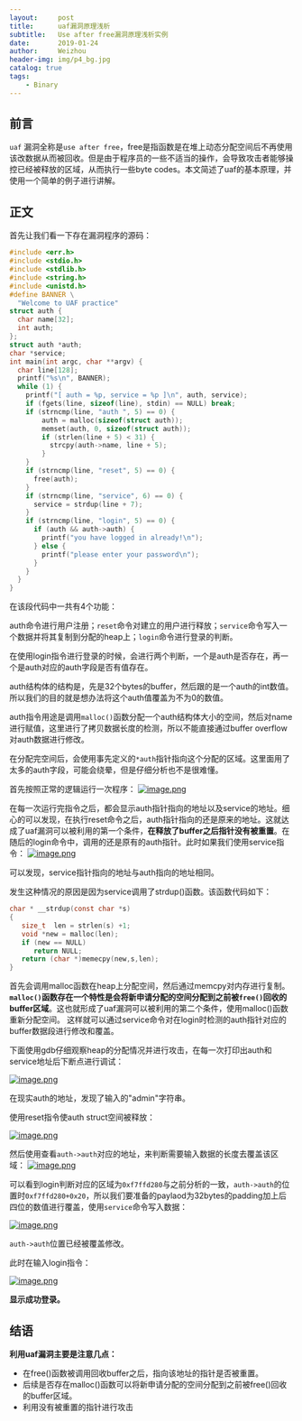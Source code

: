 ```yaml
---
layout:     post
title:      uaf漏洞原理浅析
subtitle:   Use after free漏洞原理浅析实例
date:       2019-01-24
author:     Weizhou
header-img: img/p4_bg.jpg
catalog: true
tags:
    - Binary
---
```

## 前言
`uaf` 漏洞全称是`use after free`，free是指函数是在堆上动态分配空间后不再使用该改数据从而被回收。但是由于程序员的一些不适当的操作，会导致攻击者能够操控已经被释放的区域，从而执行一些byte codes。本文简述了uaf的基本原理，并使用一个简单的例子进行讲解。

## 正文
首先让我们看一下存在漏洞程序的源码：

```cpp
#include <err.h>
#include <stdio.h>
#include <stdlib.h>
#include <string.h>
#include <unistd.h>
#define BANNER \
  "Welcome to UAF practice"
struct auth {
  char name[32];
  int auth;
};
struct auth *auth;
char *service;
int main(int argc, char **argv) {
  char line[128];
  printf("%s\n", BANNER);
  while (1) {
    printf("[ auth = %p, service = %p ]\n", auth, service);
    if (fgets(line, sizeof(line), stdin) == NULL) break;
    if (strncmp(line, "auth ", 5) == 0) {
        auth = malloc(sizeof(struct auth));
        memset(auth, 0, sizeof(struct auth));
        if (strlen(line + 5) < 31) {
          strcpy(auth->name, line + 5);
        }
    }
    if (strncmp(line, "reset", 5) == 0) {
      free(auth);
    }
    if (strncmp(line, "service", 6) == 0) {
      service = strdup(line + 7);
    }
    if (strncmp(line, "login", 5) == 0) {
      if (auth && auth->auth) {
        printf("you have logged in already!\n");
      } else {
        printf("please enter your password\n");
      }
    }
  }
}
```

在该段代码中一共有4个功能：

auth命令进行用户注册；`reset`命令对建立的用户进行释放；`service`命令写入一个数据并将其复制到分配的heap上；`login`命令进行登录的判断。

在使用login指令进行登录的时候，会进行两个判断，一个是auth是否存在，再一个是auth对应的auth字段是否有值存在。

auth结构体的结构是，先是32个bytes的buffer，然后跟的是一个auth的int数值。所以我们的目的就是想办法将这个auth值覆盖为不为0的数值。

auth指令用途是调用`malloc()`函数分配一个auth结构体大小的空间，然后对name进行赋值，这里进行了拷贝数据长度的检测，所以不能直接通过buffer overflow对auth数据进行修改。

在分配完空间后，会使用事先定义的`*auth`指针指向这个分配的区域。这里面用了太多的auth字段，可能会绕晕，但是仔细分析也不是很难懂。

首先按照正常的逻辑运行一次程序：
[![image.png](https://i.postimg.cc/BbFkx44K/image.png)](https://postimg.cc/hQS2nFJD)

在每一次运行完指令之后，都会显示auth指针指向的地址以及service的地址。细心的可以发现，在执行reset命令之后，auth指针指向的还是原来的地址。这就达成了uaf漏洞可以被利用的第一个条件，**在释放了buffer之后指针没有被重置**。在随后的login命令中，调用的还是原有的auth指针。此时如果我们使用service指令：
[![image.png](https://i.postimg.cc/SKKPgWmq/image.png)](https://postimg.cc/QFRStKBn)

可以发现，service指针指向的地址与auth指向的地址相同。

发生这种情况的原因是因为service调用了strdup()函数。该函数代码如下：

```c
char * __strdup(const char *s)
{
   size_t  len = strlen(s) +1;
   void *new = malloc(len);
   if (new == NULL)
      return NULL;
   return (char *)memecpy(new,s,len);
}
```

首先会调用malloc函数在heap上分配空间，然后通过memcpy对内存进行复制。
**`malloc()`函数存在一个特性是会将新申请分配的空间分配到之前被`free()`回收的buffer区域**。这也就形成了uaf漏洞可以被利用的第二个条件，使用malloc()函数重新分配空间。
这样就可以通过service命令对在login时检测的auth指针对应的buffer数据段进行修改和覆盖。

下面使用gdb仔细观察heap的分配情况并进行攻击，在每一次打印出auth和service地址后下断点进行调试：

[![image.png](https://i.postimg.cc/sXQNrsBN/image.png)](https://postimg.cc/7G4V1vn3)

在现实auth的地址，发现了输入的"admin"字符串。

使用reset指令使auth struct空间被释放：

[![image.png](https://i.postimg.cc/rs5ZDjNG/image.png)](https://postimg.cc/9wFYSGSz)


然后使用查看`auth->auth`对应的地址，来判断需要输入数据的长度去覆盖该区域：
[![image.png](https://i.postimg.cc/bJ7FYWkN/image.png)](https://postimg.cc/tZzz2rBL)

可以看到login判断对应的区域为`0xf7ffd280`与之前分析的一致，`auth->auth`的位置时`0xf7ffd280+0x20`，所以我们要准备的paylaod为32bytes的padding加上后四位的数值进行覆盖，使用`service`命令写入数据：

[![image.png](https://i.postimg.cc/BQGwrWJm/image.png)](https://postimg.cc/Z0VcNMBN)

`auth->auth`位置已经被覆盖修改。

此时在输入login指令：

[![image.png](https://i.postimg.cc/rFCYchmM/image.png)](https://postimg.cc/N5Fxkkmz)

**显示成功登录。**

## 结语

**利用uaf漏洞主要是注意几点：**
- 在free()函数被调用回收buffer之后，指向该地址的指针是否被重置。
- 后续是否存在malloc()函数可以将新申请分配的空间分配到之前被free()回收的buffer区域。
- 利用没有被重置的指针进行攻击
